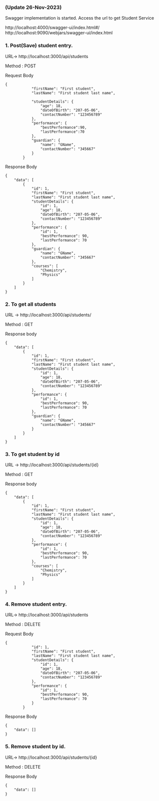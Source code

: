 ### (Update 26-Nov-2023)
Swagger implementation is started. Access the url to get Student Service

http://localhost:4000/swagger-ui/index.html#/
http://localhost:9090/webjars/swagger-ui/index.html



### 1. Post(Save) student entry.

URL-> http://localhost:3000/api/students

Method : POST

Request Body
```
{
            "firstName": "First student",
            "lastName": "First student last name",
            
            "studentDetails": {
                "age": 18,
                "dateOfBirth": "207-05-06",
                "contactNumber": "123456789"
            },
            "performance": {
                "bestPerformance":90,
                "lastPerformance":70
            },
            "guardian": {
                "name": "GName",
                "contactNumber": "345667"
            }
        }
```

Response Body

```
{
    "data": [
        {
            "id": 1,
            "firstName": "First student",
            "lastName": "First student last name",
            "studentDetails": {
                "id": 1,
                "age": 18,
                "dateOfBirth": "207-05-06",
                "contactNumber": "123456789"
            },
            "performance": {
                "id": 1,
                "bestPerformance": 90,
                "lastPerformance": 70
            },
            "guardian": {
                "name": "GName",
                "contactNumber": "345667"
            },
            "courses": [
                "Chemistry",
                "Physics"
            ]
        }
    ]
}
```



### 2. To get all students
 
URL -> http://localhost:3000/api/students/

Method : GET

Response body
```
{
    "data": [
        {
            "id": 1,
            "firstName": "First student",
            "lastName": "First student last name",
            "studentDetails": {
                "id": 1,
                "age": 18,
                "dateOfBirth": "207-05-06",
                "contactNumber": "123456789"
            },
            "performance": {
                "id": 1,
                "bestPerformance": 90,
                "lastPerformance": 70
            },
            "guardian": {
                "name": "GName",
                "contactNumber": "345667"
            }
        }
    ]
}
```

### 3. To get student by id

URL -> http://localhost:3000/api/students/{id}

Method : GET

Response body
```
{
    "data": [
        {
            "id": 1,
            "firstName": "First student",
            "lastName": "First student last name",
            "studentDetails": {
                "id": 1,
                "age": 18,
                "dateOfBirth": "207-05-06",
                "contactNumber": "123456789"
            },
            "performance": {
                "id": 1,
                "bestPerformance": 90,
                "lastPerformance": 70
            },
            "courses": [
                "Chemistry",
                "Physics"
            ]
        }
    ]
}
```


### 4. Remove student entry.

URL-> http://localhost:3000/api/students

Method : DELETE

Request Body
```
{
            "id": 1,
            "firstName": "First student",
            "lastName": "First student last name",
            "studentDetails": {
                "id": 1,
                "age": 18,
                "dateOfBirth": "207-05-06",
                "contactNumber": "123456789"
            },
            "performance": {
                "id": 1,
                "bestPerformance": 90,
                "lastPerformance": 70
            }
        }
```

Response Body

```
{
    "data": []
}
```


### 5. Remove student by id.

URL-> http://localhost:3000/api/students/{id}

Method : DELETE

Response Body

```
{
    "data": []
}
```





